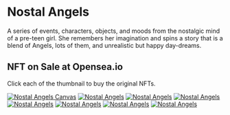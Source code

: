 # Nostal Angels

A series of events, characters, objects, and moods from the nostalgic mind of a pre-teen girl. She remembers her imagination and spins a story that is a blend of Angels, lots of them, and unrealistic but happy day-dreams.

## NFT on Sale at Opensea.io

Click each of the thumbnail to buy the original NFTs.

<div class="gallery content-large">
	<a href=""><img alt="Nostal Angels Canvas" src="/static/nft/nostal-angels/NostalAngels-Canvas.webp"></a>
	<a href=""><img alt="Nostal Angels " src="/static/nft/nostal-angels/NostalAngels-TreasureJar.webp"></a>
	<a href=""><img alt="Nostal Angels " src="/static/nft/nostal-angels/NostalAngels-Witch.webp"></a>
	<a href=""><img alt="Nostal Angels " src="/static/nft/nostal-angels/NostalAngels-Home.webp"></a>
	<a href=""><img alt="Nostal Angels " src="/static/nft/nostal-angels/NostalAngels-Girl.webp"></a>
	<a href=""><img alt="Nostal Angels " src="/static/nft/nostal-angels/NostalAngels-IceCream.webp"></a>
	<a href=""><img alt="Nostal Angels " src="/static/nft/nostal-angels/NostalAngels-Shopping.webp"></a>
	<a href=""><img alt="Nostal Angels " src="/static/nft/nostal-angels/NostalAngels-BeachWear.webp"></a>
</div>